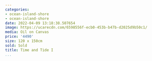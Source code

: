 ```yaml
---
categories:
- ocean-island-shore
- ocean-island-shore
date: 2022-04-09 13:18:38.507654
image: https://ucarecdn.com/6598556f-ecb0-453b-b47b-d2025d9b50c1/
media: Oil on Canvas
price: '4490'
size: 120 x 150cm
sold: Sold
title: Time and Tide I
...
```

